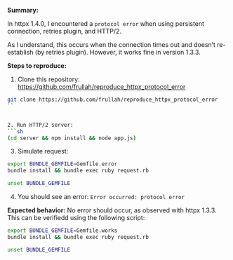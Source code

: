 **Summary:**

In httpx 1.4.0, I encountered a `protocol error` when using persistent connection, retries plugin, and HTTP/2.

As I understand, this occurs when the connection times out and doesn’t re-establish (by retries plugin). However, it works fine in version 1.3.3.


**Steps to reproduce:**

1. Clone this repository: https://github.com/frullah/reproduce_httpx_protocol_error
```sh
git clone https://github.com/frullah/reproduce_httpx_protocol_error
``


2. Run HTTP/2 server:
```sh
(cd server && npm install && node app.js)
```

3. Simulate request:
```sh
export BUNDLE_GEMFILE=Gemfile.error
bundle install && bundle exec ruby request.rb

unset BUNDLE_GEMFILE
```

4. You should see an error: `Error occurred: protocol error`

**Expected behavior:** No error should occur, as observed with httpx 1.3.3. This can be verifiedd using the following script:
```sh
export BUNDLE_GEMFILE=Gemfile.works
bundle install && bundle exec ruby request.rb

unset BUNDLE_GEMFILE
```